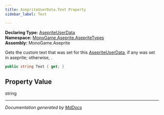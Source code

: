 ```yaml
---
title: AsepriteUserData.Text Property
sidebar_label: Text

---
```


**Declaring Type:** [AsepriteUserData](../)  
**Namespace:** [MonoGame.Aseprite.AsepriteTypes](../../)  
**Assembly:** MonoGame.Aseprite

Gets the custom text that was set for this [AsepriteUserData](../), if any was set in aseprite;  otherwise, .

```csharp
public string Text { get; }
```

## Property Value

string

___

*Documentation generated by [MdDocs](https://github.com/ap0llo/mddocs)*
